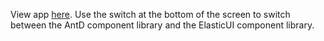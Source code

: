 View app [here](https://tmmydngyn.github.com/meraki-ssid-overview). Use the
switch at the bottom of the screen to switch between the AntD component
library and the ElasticUI component library.